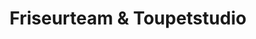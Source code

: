 ---
title: "Friseurteam & Toupetstudio"
url: /berlin/friseurteam-und-toupetstudio/
shop: Friseur
---
